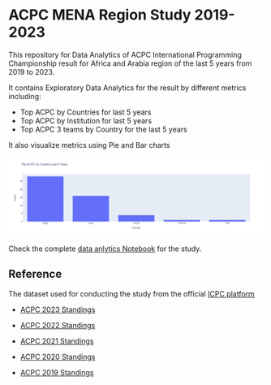 # ACPC MENA Region Study 2019-2023
This repository for Data Analytics of ACPC International Programming Championship result for Africa and Arabia region of the last 5 years from 2019 to 2023.

It contains Exploratory Data Analytics for the result by different metrics including:
* Top ACPC by Countries for last 5 years
* Top ACPC by Institution for last 5 years
* Top ACPC 3 teams by Country for the last 5 years

It also visualize metrics using Pie and Bar charts

![Top ACPC by Countries for last 5 years](result/top_countries_bar.png)

Check the complete [data anlytics Notebook](acpc_analytics.ipynb) for the study.


## Reference

The dataset used for conducting the study from the official [ICPC platform](https://icpc.global/regionals/results/2024)

* [ACPC 2023 Standings](https://icpc.global/regionals/finder/ACPC-2024/standings)

* [ACPC 2022 Standings](https://icpc.global/regionals/finder/ACPC-2023/standings)

* [ACPC 2021 Standings](https://icpc.global/regionals/finder/ACPC-2022/standings)

* [ACPC 2020 Standings](https://icpc.global/regionals/finder/ACPC-2021/standings)

* [ACPC 2019 Standings](https://icpc.global/regionals/finder/ACPC-2020/standings)
